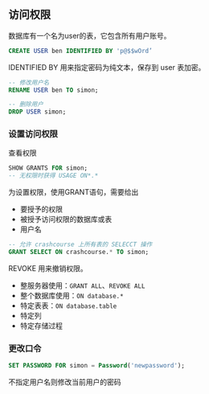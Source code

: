 ​	

## 访问权限

数据库有一个名为user的表，它包含所有用户账号。



```sql
CREATE USER ben IDENTIFIED BY 'p@$$wOrd’
```

IDENTIFIED BY 用来指定密码为纯文本，保存到 user 表加密。



```sql
-- 修改用户名
RENAME USER ben TO simon;

-- 删除用户
DROP USER simon;
```

### 设置访问权限

查看权限

```sql
SHOW GRANTS FOR simon;
-- 无权限时获得 USAGE ON*.*
```

为设置权限，使用GRANT语句，需要给出

- 要授予的权限
- 被授予访问权限的数据库或表
- 用户名

```sql
-- 允许 crashcourse 上所有表的 SELECCT 操作
GRANT SELECT ON crashcourse.* TO simon;
```

REVOKE 用来撤销权限。

- 整服务器使用：`GRANT ALL`、`REVOKE ALL`
- 整个数据库使用：`ON database.*`
- 特定表表：`ON database.table`
- 特定列
- 特定存储过程

### 更改口令

```sql
SET PASSWORD FOR simon = Password('newpassword');
```

不指定用户名则修改当前用户的密码





